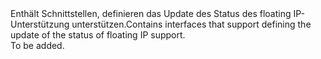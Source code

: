 <Namespace Name="Microsoft.Azure.Management.Network.Fluent.HasFloatingIP.UpdateDefinition">
  <Docs>
    <summary><span data-ttu-id="acd6a-101">Enthält Schnittstellen, definieren das Update des Status des floating IP-Unterstützung unterstützen.</span><span class="sxs-lookup"><span data-stu-id="acd6a-101">Contains interfaces that support defining the update of the status of floating IP support.</span></span></summary> 
    <remarks>To be added.</remarks>
  </Docs>
</Namespace>
